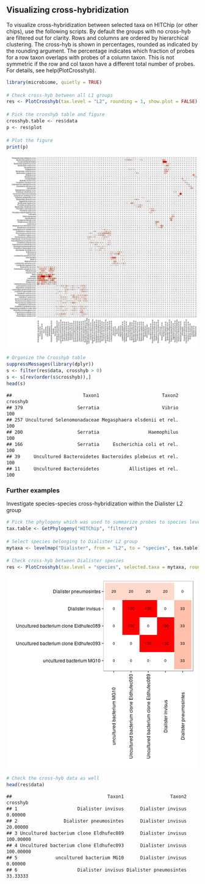 ## Visualizing cross-hybridization

To visualize cross-hybridization between selected taxa on HITChip (or
other chips), use the following scripts. By default the groups with no
cross-hyb are filtered out for clarity. Rows and columns are ordered
by hierarchical clustering. The cross-hyb is shown in percentages,
rounded as indicated by the rounding argument. The percentage
indicates which fraction of probes for a row taxon overlaps with
probes of a column taxon. This is not symmetric if the row and col
taxon have a different total number of probes. For details, see
help(PlotCrosshyb).


```r
library(microbiome, quietly = TRUE)

# Check cross-hyb between all L1 groups
res <- PlotCrosshyb(tax.level = "L2", rounding = 1, show.plot = FALSE)
    
# Pick the crosshyb table and figure
crosshyb.table <- res$data
p <- res$plot

# Plot the figure    
print(p)
```

![plot of chunk chyb](figure/chyb-1.png) 

```r
# Organize the Crosshyb table
suppressMessages(library(dplyr))
s <- filter(res$data, crosshyb > 0)
s <- s[rev(order(s$crosshyb)),]
head(s)
```

```
##                          Taxon1                       Taxon2 crosshyb
## 379                    Serratia                       Vibrio      100
## 257 Uncultured Selenomonadaceae Megasphaera elsdenii et rel.      100
## 200                    Serratia                  Haemophilus      100
## 166                    Serratia     Escherichia coli et rel.      100
## 39     Uncultured Bacteroidetes Bacteroides plebeius et rel.      100
## 11     Uncultured Bacteroidetes           Allistipes et rel.      100
```


### Further examples

Investigate species-species cross-hybridization within the Dialister L2 group


```r
# Pick the phylogeny which was used to summarize probes to species level
tax.table <- GetPhylogeny("HITChip", "filtered") 

# Select species belonging to Dialister L2 group
mytaxa <- levelmap("Dialister", from = "L2", to = "species", tax.table)[[1]]

# Check cross-hyb between Dialister species
res <- PlotCrosshyb(tax.level = "species", selected.taxa = mytaxa, rounding = 0, tax.table)
```

![plot of chunk chyb2](figure/chyb2-1.png) 

```r
# Check the cross-hyb data as well
head(res$data)
```

```
##                                   Taxon1                 Taxon2  crosshyb
## 1                      Dialister invisus      Dialister invisus   0.00000
## 2                 Dialister pneumosintes      Dialister invisus  20.00000
## 3 Uncultured bacterium clone Eldhufec089      Dialister invisus 100.00000
## 4 Uncultured bacterium clone Eldhufec093      Dialister invisus 100.00000
## 5              uncultured bacterium MG10      Dialister invisus   0.00000
## 6                      Dialister invisus Dialister pneumosintes  33.33333
```

